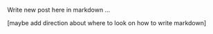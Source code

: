 <!--Greymatter
{
  "name": "React Redux Sagas with Web Animations",
  "description": "Triggering complex animations through redux sagas, using native web animation api",
  "createDate": "Sat Aug 12 2017 22:45:06 GMT-0500 (CDT)",
  "updateDate": "Sat Aug 12 2017 22:45:06 GMT-0500 (CDT)",
  "slug": "react-redux-sagas-with-web-animations",
  "file": "/blog-markdown/1502595906647-react-redux-sagas-with-web-animations.md"
}
-->

Write new post here in markdown ...

[maybe add direction about where to look on how to write markdown]
